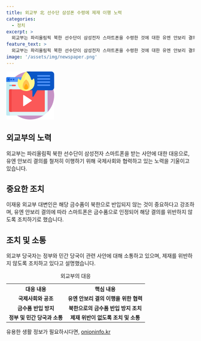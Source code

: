 ```yaml
---
title: 외교부 北 선수단 삼성폰 수령에 제재 이행 노력
categories:
  - 정치
excerpt: >
  외교부는 파리올림픽 북한 선수단이 삼성전자 스마트폰을 수령한 것에 대한 유엔 안보리 결의 이행을 위해 국제사회와 협력하고 있다고 밝혔습니다. 이재웅 외교부 대변인은 해당 금수품이 북한으로 반입되지 않도록 하는 것이 중요하며, 스마트폰은 대북 직간접 공급을 금지하는 결의를 위반한다고 강조했습니다. 외교부는 제재 위반이 없도록 조치를 취하고 있으며, 민관을 포함한 관련 당국과 소통하고 있다고 설명했습니다. [카카오톡] YTN 검색해 채널 추가 [전화] 02-398-8585 [메일] social@ytn.co.kr
feature_text: >
  외교부는 파리올림픽 북한 선수단이 삼성전자 스마트폰을 수령한 것에 대한 유엔 안보리 결의 이행을 위해 국제사회와 협력하고 있다고 밝혔습니다. 이재웅 외교부 대변인은 해당 금수품이 북한으로 반입되지 않도록 하는 것이 중요하며, 스마트폰은 대북 직간접 공급을 금지하는 결의를 위반한다고 강조했습니다. 외교부는 제재 위반이 없도록 조치를 취하고 있으며, 민관을 포함한 관련 당국과 소통하고 있다고 설명했습니다. [카카오톡] YTN 검색해 채널 추가 [전화] 02-398-8585 [메일] social@ytn.co.kr
image: '/assets/img/newspaper.png'
---
```


<p><img src="/assets/img/news.png" alt="rentncar 속보" /></p>

<h2 data-ke-size="size26">외교부의 노력</h2>

<p data-ke-size="size16">외교부는 파리올림픽 북한 선수단이 삼성전자 스마트폰을 받는 사안에 대한 대응으로, 유엔 안보리 결의를 철저히 이행하기 위해 국제사회와 협력하고 있는 노력을 기울이고 있습니다.</p>

<h2 data-ke-size="size26">중요한 조치</h2>

<p data-ke-size="size16">이재웅 외교부 대변인은 해당 금수품이 북한으로 반입되지 않는 것이 중요하다고 강조하며, 유엔 안보리 결의에 따라 스마트폰은 금수품으로 인정되어 해당 결의를 위반하지 않도록 조치하기로 했습니다.</p>

<h2 data-ke-size="size26">조치 및 소통</h2>

<p data-ke-size="size16">외교부 당국자는 정부와 민간 당국이 관련 사안에 대해 소통하고 있으며, 제재를 위반하지 않도록 조치하고 있다고 설명했습니다.</p>

<table>
  <caption>외교부의 대응</caption>
  <tr>
    <th>대응 내용</th>
    <th>핵심 내용</th>
  </tr>
  <tr>
    <td style="text-align: center; height: 17px;"><b>국제사회와 공조</b></td>
    <td style="text-align: center; height: 17px;"><b>유엔 안보리 결의 이행을 위한 협력</b></td>
  </tr>
  <tr>
    <td style="text-align: center; height: 17px;"><b>금수품 반입 방지</b></td>
    <td style="text-align: center; height: 17px;"><b>북한으로의 금수품 반입 방지 조치</b></td>
  </tr>
  <tr>
    <td style="text-align: center; height: 17px;"><b>정부 및 민간 당국과 소통</b></td>
    <td style="text-align: center; height: 17px;"><b>제재 위반이 없도록 조치 및 소통</b></td>
  </tr>
</table>
유용한 생활 정보가 필요하시다면, <a href="https://onioninfo.kr" rel="dofollow">onioninfo.kr</a>


